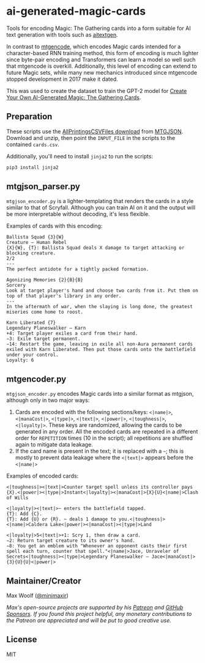 # ai-generated-magic-cards

Tools for encoding Magic: The Gathering cards into a form suitable for AI text generation with tools such as [aitextgen](https://github.com/minimaxir/aitextgen).

In contrast to [mtgencode](https://github.com/billzorn/mtgencode), which encodes Magic cards intended for a character-based RNN training method, this form of encoding is much lighter since byte-pair encoding and Transformers can learn a model so well such that mtgencode is overkill. Additionally, this level of encoding can extend to future Magic sets, while many new mechanics introduced since mtgencode stopped development in 2017 make it dated.

This was used to create the dataset to train the GPT-2 model for [Create Your Own AI-Generated Magic: The Gathering Cards](https://colab.research.google.com/drive/1VOt090UzvltoBgMdUZmU5vwhi4X-6E_a?usp=sharing).

## Preparation

These scripts use the [AllPrintingsCSVFiles download](https://mtgjson.com/downloads/all-files/#allprintingscsvfiles) from [MTGJSON](https://mtgjson.com/). Download and unzip, then point the `INPUT_FILE` in the scripts to the contained `cards.csv`.

Additionally, you'll need to install `jinja2` to run the scripts:

```sh
pip3 install jinja2
```

## mtgjson_parser.py

`mtgjson_encoder.py` is a lighter-templating that renders the cards in a style similar to that of Scryfall. Although you can train AI on it and the output will be more interpretable without decoding, it's less flexible.

Examples of cards with this encoding:

```
Ballista Squad {3}{W}
Creature — Human Rebel
{X}{W}, {T}: Ballista Squad deals X damage to target attacking or blocking creature.
2/2
---
The perfect antidote for a tightly packed formation.
```

```
Agonizing Memories {2}{B}{B}
Sorcery
Look at target player's hand and choose two cards from it. Put them on top of that player's library in any order.
---
In the aftermath of war, when the slaying is long done, the greatest miseries come home to roost.
```

```
Karn Liberated {7}
Legendary Planeswalker — Karn
+4: Target player exiles a card from their hand.
−3: Exile target permanent.
−14: Restart the game, leaving in exile all non-Aura permanent cards exiled with Karn Liberated. Then put those cards onto the battlefield under your control.
Loyalty: 6
```

## mtgencoder.py

`mtgjson_encoder.py` encodes Magic cards into a similar format as mtgjson, although only in two major ways:

1. Cards are encoded with the following sections/keys: `<|name|>`, `<|manaCost|>`, `<|type|>`, `<|text|>`, `<|power|>`, `<|toughness|>`, `<|loyalty|>`. These keys are randomized, allowing the cards to be generated in any order. All the encoded cards are repeated in a different order for `REPETITION` times (10 in the script); all repetitions are shuffled again to mitigate data leakage.
2. If the card name is present in the text; it is replaced with a `~`; this is mostly to prevent data leakage where the `<|text|>` appears before the `<|name|>`

Examples of encoded cards:

```
<|toughness|><|text|>Counter target spell unless its controller pays {X}.<|power|><|type|>Instant<|loyalty|><|manaCost|>{X}{U}<|name|>Clash of Wills
```

```
<|loyalty|><|text|>~ enters the battlefield tapped.
{T}: Add {C}.
{T}: Add {U} or {R}. ~ deals 1 damage to you.<|toughness|><|name|>Caldera Lake<|power|><|manaCost|><|type|>Land
```

```
<|loyalty|>5<|text|>+1: Scry 1, then draw a card.
−2: Return target creature to its owner's hand.
−8: You get an emblem with "Whenever an opponent casts their first spell each turn, counter that spell."<|name|>Jace, Unraveler of Secrets<|toughness|><|type|>Legendary Planeswalker — Jace<|manaCost|>{3}{U}{U}<|power|>
```

## Maintainer/Creator

Max Woolf ([@minimaxir](https://minimaxir.com))

_Max's open-source projects are supported by his [Patreon](https://www.patreon.com/minimaxir) and [GitHub Sponsors](https://github.com/sponsors/minimaxir). If you found this project helpful, any monetary contributions to the Patreon are appreciated and will be put to good creative use._

## License

MIT

